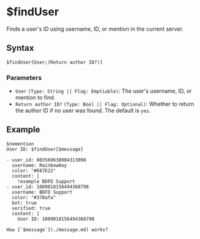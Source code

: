 # $findUser
Finds a user's ID using username, ID, or mention in the current server.

## Syntax
```
$findUser[User;(Return author ID?)]
```

### Parameters
- `User` `(Type: String || Flag: Emptiable)`: The user's username, ID, or mention to find.
- `Return author ID?` `(Type: Bool || Flag: Optional)`: Whether to return the author ID if no user was found. The default is `yes`.

## Example
```
$nomention
User ID: $findUser[$message]
```

``` discord yaml
- user_id: 803569638084313098
  username: RainbowKey
  color: "#E67E22"
  content: |
    !example BDFD Support
- user_id: 1009018156494368798
  username: BDFD Support
  color: "#378afa"
  bot: true
  verified: true
  content: |
    User ID: 1009018156494368798
```

```admonish question title="What is this?"
How [`$message`](./message.md) works?
```
